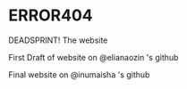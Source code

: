 # ERROR404
DEADSPRINT! The website 
<p> First Draft of website on @elianaozin 's github </p>
<p> Final website on @inumaisha 's github </p>

